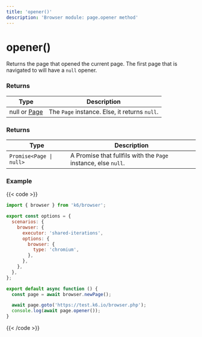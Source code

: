 ```yaml
---
title: 'opener()'
description: 'Browser module: page.opener method'
---
```


# opener()

Returns the page that opened the current page. The first page that is navigated to will have a `null` opener.

### Returns

| Type                                                                                     | Description                                   |
| ---------------------------------------------------------------------------------------- | --------------------------------------------- |
| null or [Page](https://grafana.com/docs/k6/<K6_VERSION>/javascript-api/k6-browser/page/) | The `Page` instance. Else, it returns `null`. |

### Returns

| Type                    | Description                                                    |
| ----------------------- | -------------------------------------------------------------- |
| `Promise<Page \| null>` | A Promise that fullfils with the `Page` instance, else `null`. |

### Example

{{< code >}}

```javascript
import { browser } from 'k6/browser';

export const options = {
  scenarios: {
    browser: {
      executor: 'shared-iterations',
      options: {
        browser: {
          type: 'chromium',
        },
      },
    },
  },
};

export default async function () {
  const page = await browser.newPage();

  await page.goto('https://test.k6.io/browser.php');
  console.log(await page.opener());
}
```

{{< /code >}}
